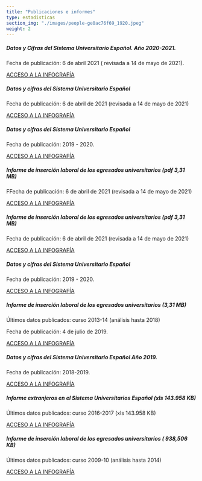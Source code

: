 ```yaml
---
title: "Publicaciones e informes"
type: estadisticas
section_img: "./images/people-ge0ac76f69_1920.jpeg"
weight: 2
---
```



<section>
	<article id="content_text">
		<div class="container container-xl">
			<div class="row">
				<div class="col-lg-12 box">
					<div class="mb-120 cards_infografia">   
						<div class="row">
							<div class="col-lg-5 info_prev_card"> <!-- la primera carta -->
								<div class="card">
									<div class="card-body">
										<div class="cukarda_red"></div>
										<h5 class="card-title">Datos y Cifras del Sistema Universitario Español. Año 2020-2021.</h5>
										<div class="content">
											<div class="text">
												<p class="text">Fecha de publicación: 6 de abril 2021 ( revisada a 14 de mayo de 2021).</p>
											</div>                                
										</div>
										<div class="col-12 box_buttons">
											<a href="{{<siteurl>}}documentos/PDF/estadisticas/Datos_y_Cifras_2020-21.pdf" target="_blank" class="btn btn_outline_blue">
												ACCESO A LA INFOGRAFÍA 
												<i class="icon far fa-images"></i>
												<i class="hover_icon far fa-images"></i>
											</a>
										</div>
									</div>
								</div>
							</div> <!-- el final de la primera carta -->
							<div class="col-lg-5 info_prev_card"> <!-- la segunda carta -->
								<div class="card">
									<div class="card-body">
										<h5 class="card-title">Datos y cifras del Sistema Universitario Español </h5>
										<div class="content">
											<div class="text">
												<p class="text">Fecha de publicación: 6 de abril de 2021 (revisada a 14 de mayo de 2021)</p>
											</div>                                
										</div>
										<div class="col-12 box_buttons">
											<a href="{{<siteurl>}}documentos/PDF/estadisticas/INFORME_INSERCION_2013_14.pdf" target="_blank" class="btn btn_outline_blue">
												ACCESO A LA INFOGRAFÍA 
												<i class="icon far fa-images"></i>
												<i class="hover_icon far fa-images"></i>
											</a>
										</div>
									</div>
								</div>
							</div> <!-- el final de la segunda carta -->
							<div class="col-lg-5 info_prev_card"> <!-- la tercera carta  -->
								<div class="card">
									<div class="card-body">
										<h5 class="card-title">Datos y cifras del Sistema Universitario Español </h5>
										<div class="content">
											<div>
												<p class="text">Fecha de publicación: 2019 - 2020.</p>
											</div>                                
										</div>
										<div class="col-12 box_buttons">
											<a href="{{<siteurl>}}documentos/PDF/estadisticas/Informe_Datos_Cifras_Sistema_Universitario_Espanol_2019-2020.pdf" class="btn btn_outline_blue" target="_blank">
												ACCESO A LA INFOGRAFÍA 
												<i class="icon far fa-images"></i>
												<i class="hover_icon far fa-images"></i>
											</a>
										</div>
									</div>
								</div>
							</div>
							<div class="col-lg-5 info_prev_card"> <!-- la cuarta carta  -->
								<div class="card">
									<div class="card-body">
										<h5 class="card-title">Informe de inserción laboral de los egresados universitarios (pdf 3,31 MB)</h5>
										<div class="content">
											<div>
												<p class="text">FFecha de publicación: 6 de abril de 2021 (revisada a 14 de mayo de 2021)</p>
											</div>                                
										</div>
										<div class="col-12 box_buttons">
											<a href="{{<siteurl>}}documentos/PDF/estadisticas/INFORME_INSERCION_2013_14.pdf" target="_blank" class="btn btn_outline_blue">
												ACCESO A LA INFOGRAFÍA 
												<i class="icon far fa-images"></i>
												<i class="hover_icon far fa-images"></i>
											</a>
										</div>
									</div>
								</div>
							</div>
							<div class="col-lg-5 info_prev_card"> <!-- la quinta carta  -->
								<div class="card">
									<div class="card-body">
										<h5 class="card-title">Informe de inserción laboral de los egresados universitarios (pdf 3,31 MB)</h5>
										<div class="content">
											<div>
												<p class="text">Fecha de publicación: 6 de abril de 2021 (revisada a 14 de mayo de 2021)</p>
											</div>                                
										</div>
										<div class="col-12 box_buttons">
											<a href="{{<siteurl>}}documentos/PDF/estadisticas/INFORME_INSERCION_2013_14.pdf" target="_blank" class="btn btn_outline_blue">
												ACCESO A LA INFOGRAFÍA 
												<i class="icon far fa-images"></i>
												<i class="hover_icon far fa-images"></i>
											</a>
										</div>
									</div>
								</div>
							</div>
							<div class="col-lg-5 info_prev_card"> <!-- la sexta carta -->
								<div class="card">
									<div class="card-body">
										<h5 class="card-title">Datos y cifras del Sistema Universitario Español </h5>
										<div class="content">
											<div>
												<p class="text">Fecha de publicación: 2019 - 2020.</p>
											</div>                                
										</div>
										<div class="col-12 box_buttons">
											<a href="{{<siteurl>}}documentos/PDF/estadisticas/Informe_Datos_Cifras_Sistema_Universitario_Espanol_2019-2020.pdf" target="_blank" class="btn btn_outline_blue">
												ACCESO A LA INFOGRAFÍA 
												<i class="icon far fa-images"></i>
												<i class="hover_icon far fa-images"></i>
											</a>
										</div>
									</div>
								</div>
							</div>
							<div class="col-lg-5 info_prev_card"> <!-- la septima carta -->
								<div class="card">
									<div class="card-body">
										<h5 class="card-title">Informe de inserción laboral de los egresados universitarios (3,31 MB)</h5>
										<div class="content">
											<div>
												<p class="text">Últimos datos publicados: curso 2013-14 (análisis hasta 2018) </p>
												<p class="text">Fecha de publicación: 4 de julio de 2019.
												</p>
											</div>                                
										</div>
										<div class="col-12 box_buttons">
											<a href="{{<siteurl>}}documentos/PDF/estadisticas/INFORME_INSERCION_2013_14.pdf" target="_blank" class="btn btn_outline_blue">
												ACCESO A LA INFOGRAFÍA 
												<i class="icon far fa-images"></i>
												<i class="hover_icon far fa-images"></i>
											</a>
										</div>
									</div>
								</div>
							</div>
							<div class="col-lg-5 info_prev_card"> <!-- la octava carta -->
								<div class="card">
									<div class="card-body">
										<h5 class="card-title">Datos y cifras del Sistema Universitario Español  Año 2019.</h5>
										<div class="content">
											<div>
												<p class="text">Fecha de publicación: 2018-2019. 
												</p>
											</div>                                 
										</div>
										<div class="col-12 box_buttons">
											<a href="{{<siteurl>}}documentos/PDF/estadisticas/datos-y-cifras-sue-2018-19.pdf" target="_blank" class="btn btn_outline_blue">
												ACCESO A LA INFOGRAFÍA
												<i class="icon far fa-images"></i>
												<i class="hover_icon far fa-images"></i>
											</a>
										</div>
									</div>
								</div>
							</div>
							<div class="col-lg-5 info_prev_card"> <!-- la octava carta -->
								<div class="card">
									<div class="card-body">
										<h5 class="card-title">Informe extranjeros en el Sistema Universitarios Español (xls 143.958 KB)</h5>
										<div class="content">
											<div>
												<p class="text">Últimos datos publicados: curso 2016-2017 (xls 143.958 KB)
												</p>
											</div>                                 
										</div>
										<div class="col-12 box_buttons">
											<a href="{{<siteurl>}}documentos/excel/estadisticas/informe-extranjeros-2016.xlsx" target="_blank" class="btn btn_outline_blue">
												ACCESO A LA INFOGRAFÍA
												<i class="icon far fa-images"></i>
												<i class="hover_icon far fa-images"></i>
											</a>
										</div>
									</div>
								</div>
							</div>
							<div class="col-lg-5 info_prev_card"> <!-- la octava carta -->
								<div class="card">
									<div class="card-body">
										<h5 class="card-title">Informe de inserción laboral de los egresados universitarios ( 938,506 KB)</h5>
										<div class="content">
											<div>
												<p class="text">Últimos datos publicados: curso 2009-10 (análisis hasta 2014)
												</p>
											</div>                                 
										</div>
										<div class="col-12 box_buttons">
											<a href="{{<siteurl>}}documentos/PDF/estadisticas/insercion-laboral-egresados-universitarios-.pdf" target="_blank" class="btn btn_outline_blue">
												ACCESO A LA INFOGRAFÍA
												<i class="icon far fa-images"></i>
												<i class="hover_icon far fa-images"></i>
											</a>
										</div>
									</div>
								</div>
							</div>
						</div>
					</div>
				</div>
			</div>
		</div>
	</article>
</section>